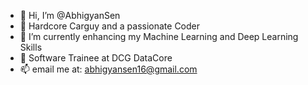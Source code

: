 - 👋 Hi, I’m @AbhigyanSen
- 👀 Hardcore Carguy and a passionate Coder
- 🌱 I’m currently enhancing my Machine Learning and Deep Learning Skills
- 💼 Software Trainee at DCG DataCore
- 📫 email me at: abhigyansen16@gmail.com

<!---
AbhigyanSen/AbhigyanSen is a ✨ special ✨ repository because its `README.md` (this file) appears on your GitHub profile.
You can click the Preview link to take a look at your changes.
--->
